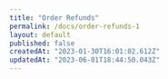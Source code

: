 ```yaml
---
title: "Order Refunds"
permalink: /docs/order-refunds-1
layout: default
published: false
createdAt: "2023-01-30T16:01:02.612Z"
updatedAt: "2023-06-01T18:44:50.043Z"
---
```

